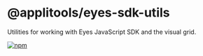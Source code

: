 @applitools/eyes-sdk-utils
===================

Utilities for working with Eyes JavaScript SDK and the visual grid.

[![npm](https://img.shields.io/npm/v/@applitools/eyes-sdk-utils.svg?style=for-the-badge)](https://www.npmjs.com/package/@applitools/eyes-sdk-utils)
